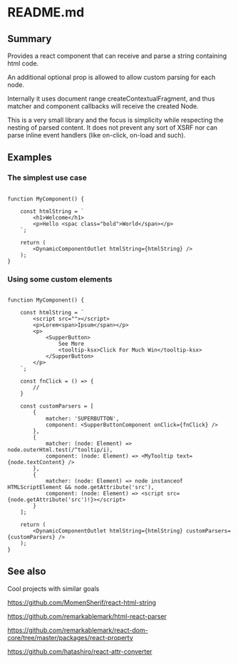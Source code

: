 README.md
=========

## Summary

Provides a react component that can receive and parse a string containing
html code.

An additional optional prop is allowed to allow custom parsing for each node.

Internally it uses document range createContextualFragment, and thus matcher
and component callbacks will receive the created Node.

This is a very small library and the focus is simplicity while respecting the
nesting of parsed content. It does not prevent any sort of XSRF nor can parse
inline event handlers (like on-click, on-load and such).

## Examples

### The simplest use case

```tsx

function MyComponent() {

    const htmlString = `
        <h1>Welcome</h1>
        <p>Hello <spac class="bold">World</span></p>
    `;

    return (
        <DynamicComponentOutlet htmlString={htmlString} />
    );
}

```

### Using some custom elements

```tsx

function MyComponent() {

    const htmlString = `
        <script src=""></script>
        <p>Lorem<span>Ipsum</span></p>
        <p>
            <SupperButton>
                See More
                <tooltip-ksx>Click For Much Win</tooltip-ksx>
            </SupperButton>
        </p>
    `;

    const fnClick = () => {
        //
    }

    const customParsers = [
        {
            matcher: 'SUPERBUTTON',
            component: <SupperButtonComponent onClick={fnClick} />
        },
        {
            matcher: (node: Element) => node.outerHtml.test(/^tooltip/i),
            component: (node: Element) => <MyTooltip text={node.textContent} />
        },
        {
            matcher: (node: Element) => node instanceof HTMLScriptElement && node.getAttribute('src'),
            component: (node: Element) => <script src={node.getAttribute('src')!}></script>
        }
    ];

    return (
        <DynamicComponentOutlet htmlString={htmlString} customParsers={customParsers} />
    );
}

```

## See also

Cool projects with similar goals

https://github.com/MomenSherif/react-html-string

https://github.com/remarkablemark/html-react-parser

https://github.com/remarkablemark/react-dom-core/tree/master/packages/react-property

https://github.com/hatashiro/react-attr-converter
